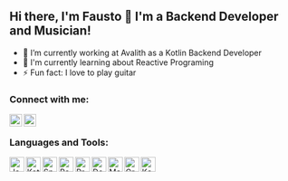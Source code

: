 ## Hi there, I'm Fausto 👋 I'm a Backend Developer and Musician!

- 🔭 I’m currently working at Avalith as a Kotlin Backend Developer
- 🌱 I'm currently learning about Reactive Programing
- ⚡ Fun fact: I love to play guitar

### Connect with me:
[<img align="left" alt="codeSTACKr | LinkedIn" width="22px" src="https://cdn.jsdelivr.net/npm/simple-icons@v3/icons/linkedin.svg" />][linkedin]
[<img align="left" alt="codeSTACKr | Instagram" width="22px" src="https://cdn.jsdelivr.net/npm/simple-icons@v3/icons/instagram.svg" />][instagram]

<br />

### Languages and Tools:

<img align="left" alt="Java" width="26px" src="https://seeklogo.com/images/J/java-logo-7F8B35BAB3-seeklogo.com.png" />
<img align="left" alt="Kotlin" width="26px" src="https://seeklogo.com/images/K/kotlin-logo-30C1970B05-seeklogo.com.png" />
<img align="left" alt="Spring" width="26px" src="https://seeklogo.com/images/S/spring-logo-9A2BC78AAF-seeklogo.com.png" />
<img align="left" alt="ReactiveX" width="26px" src="https://seeklogo.com/images/R/reactivex-logo-D0FB68B710-seeklogo.com.png" />
<img align="left" alt="Project Reactor" width="26px" src="https://avatars2.githubusercontent.com/u/4201559?s=280&v=4" />
<img align="left" alt="Docker" width="26px" src="https://seeklogo.com/images/D/docker-logo-CF97D0124B-seeklogo.com.png" />
<img align="left" alt="Maven" width="26px" src="https://simpleicons.org/icons/apachemaven.svg" />
<img align="left" alt="Gradle" width="26px" src="https://seeklogo.com/images/G/gradle-logo-AFA2BBCB65-seeklogo.com.png" />
<img align="left" alt="Kafka" width="26px" src="https://simpleicons.org/icons/apachekafka.svg" />

<br />
<br />

[instagram]: https://www.instagram.com/moyagram_/
[linkedin]:https://www.linkedin.com/in/fausto-moya/
